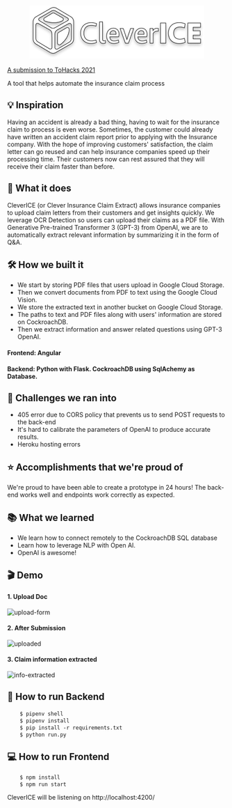 <p align="center">
	<img src = 'assets/logo.png'>
</p>

[A submission to ToHacks 2021](https://devpost.com/software/intact-insurance-challenge)


A tool that helps automate the insurance claim process

## :bulb: Inspiration
Having an accident is already a bad thing, having to wait for the insurance claim to process is even worse. Sometimes, the customer could already have written an accident claim report prior to applying with the Insurance company. With the hope of improving customers' satisfaction, the claim letter can go reused and can help insurance companies speed up their processing time. Their customers now can rest assured that they will receive their claim faster than before.

## :thinking: What it does
CleverICE (or Clever Insurance Claim Extract) allows insurance companies to upload claim letters from their customers and get insights quickly. We leverage OCR Detection so users can upload their claims as a PDF file. With Generative Pre-trained Transformer 3 (GPT-3) from OpenAI, we are to automatically extract relevant information by summarizing it in the form of Q&A.

## :hammer_and_wrench: How we built it
* We start by storing PDF files that users upload in Google Cloud Storage.
* Then we convert documents from PDF to text using the Google Cloud Vision.
* We store the extracted text in another bucket on Google Cloud Storage.
* The paths to text and PDF files along with users' information are stored on CockroachDB.
* Then we extract information and answer related questions using GPT-3 OpenAI.

#### Frontend: Angular

#### Backend: Python with Flask. CockroachDB using SqlAchemy as Database.

## :muscle: Challenges we ran into
* 405 error due to CORS policy that prevents us to send POST requests to the back-end
* It's hard to calibrate the parameters of OpenAI to produce accurate results.
* Heroku hosting errors

## :star: Accomplishments that we're proud of
We're proud to have been able to create a prototype in 24 hours! The back-end works well and endpoints work correctly as expected.

## :books: What we learned
* We learn how to connect remotely to the CockroachDB SQL database
* Learn how to leverage NLP with Open AI.
* OpenAI is awesome!

## :clapper: Demo

#### 1. Upload Doc
![upload-form](https://user-images.githubusercontent.com/60008262/117580252-232b0580-b0c5-11eb-9a74-50034803df75.png)


#### 2. After Submission
![uploaded](https://user-images.githubusercontent.com/60008262/117580269-35a53f00-b0c5-11eb-85e4-29edf50e3933.png)


#### 3. Claim information extracted
![info-extracted](https://user-images.githubusercontent.com/60008262/117580282-3dfd7a00-b0c5-11eb-9b7c-34fe843b54fd.png)

## :electric_plug: How to run Backend
```
	$ pipenv shell
	$ pipenv install
	$ pip install -r requirements.txt
	$ python run.py
```
## 💻 How to run Frontend

```
	$ npm install
	$ npm run start
```
CleverICE will be listening on http://localhost:4200/ 

